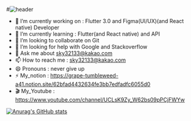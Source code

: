 
#![header](https://capsule-render.vercel.app/api?type=Cylinder&color=auto&height=150&section=header&text=@fossil___95&fontSize=90)

- 🔭 I’m currently working on : Flutter 3.0 and Figma(UI/UX)(and React native) Developer
- 🌱 I’m currently learning : Flutter(and React native) and API 
- 👯 I’m looking to collaborate on Git
- 🤔 I’m looking for help with Google and Stackoverflow
- 💬 Ask me about sky32133@kakao.com
- 📫 How to reach me : sky32133@kakao.com
- 😄 Pronouns : never give up
- ⚡ My_notion : https://grape-tumbleweed-a41.notion.site/62bfad4432634fe3bb7edfadfc6055d0
- 🎬 My_Youtube : https://www.youtube.com/channel/UCLsK9Zy_W62bs09pPCjFWYw

<!-- [![Top Langs](https://github-readme-stats.vercel.app/api/top-langs/?username=LeeHwaSeok)](https://github.com/LeeHwaSeok/github-readme-stats) -->
[![Anurag's GitHub stats](https://github-readme-stats.vercel.app/api?username=LeeHwaSeok)](https://github.com/LeeHwaSeok/github-readme-stats)
